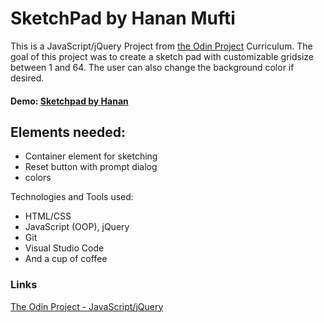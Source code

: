 # SketchPad by Hanan Mufti

This is a JavaScript/jQuery Project from [the Odin Project](https://www.theodinproject.com) Curriculum.
The goal of this project was to create a sketch pad with customizable gridsize between 1 and 64. The user can also change the background color if desired.
 
 #### Demo: [Sketchpad by Hanan](https://h-arts.github.io/odinproject/sketchpad)

## Elements needed:

- Container element for sketching
- Reset button with prompt dialog
- colors

Technologies and Tools used:
- HTML/CSS
- JavaScript (OOP), jQuery
- Git
- Visual Studio Code
- And a cup of coffee

### Links
[The Odin Project - JavaScript/jQuery](https://www.theodinproject.com/courses/web-development-101/lessons/javascript-and-jquery?ref=lc-pb)
